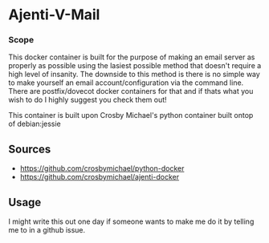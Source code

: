 # Ajenti-V-Mail
### Scope
This docker container is built for the purpose of making an email server as properly as possible using the lasiest possible method that doesn't require a high level of insanity.  The downside to this method is there is no simple way to make yourself an email account/configuration via the command line.  There are postfix/dovecot docker containers for that and if thats what you wish to do I highly suggest you check them out!

This container is built upon Crosby Michael's python container built ontop of debian:jessie
## Sources
* https://github.com/crosbymichael/python-docker
* https://github.com/crosbymichael/ajenti-docker

## Usage
I might write this out one day if someone wants to make me do it by telling me to in a github issue.